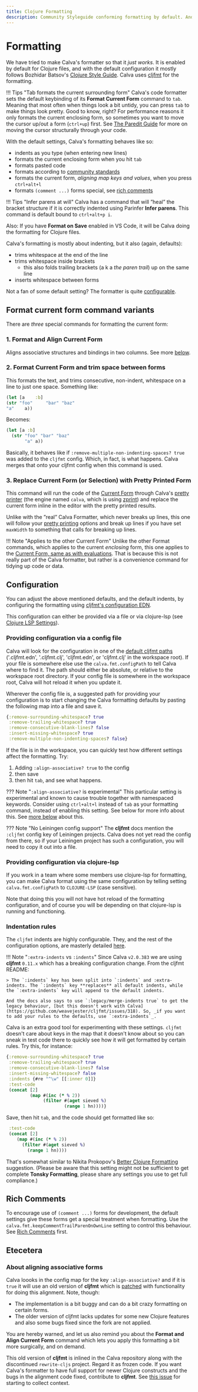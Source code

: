 ```yaml
---
title: Clojure Formatting
description: Community Styleguide conforming formatting by default. And it just works.
---
```


# Formatting

We have tried to make Calva's formatter so that it _just works_. It is enabled by default for Clojure files, and with the default configuration it mostly follows Bozhidar Batsov's [Clojure Style Guide](https://github.com/bbatsov/clojure-style-guide). Calva uses [cljfmt](https://github.com/weavejester/cljfmt) for the formatting.

!!! Tips "Tab formats the current surrounding form"
    Calva's code formatter sets the default keybinding of its **Format Current Form** command to `tab`. Meaning that most often when things look a bit untidy, you can press `tab` to make things look pretty. Good to know, right? For performance reasons it only formats the current enclosing form, so sometimes you want to move the cursor up/out a form (`ctrl+up`) first. See [The Paredit Guide](paredit.md) for more on moving the cursor structurally through your code.

With the default settings, Calva's formatting behaves like so:

-   indents as you type (when entering new lines)
-   formats the current enclosing form when you hit `tab`
-   formats pasted code
-   formats according to [community standards](https://github.com/bbatsov/clojure-style-guide)
-   formats the current form, _aligning map keys and values_, when you press `ctrl+alt+l`
-   formats `(comment ...)` forms special, see [rich comments](#rich-comments)

!!! Tips "Infer parens at will"
    Calva has a command that will ”heal” the bracket structure if it is correctly indented using Parinfer **Infer parens**. This command is default bound to `ctrl+alt+p i`.

Also: If you have **Format on Save** enabled in VS Code, it will be Calva doing the formatting for Clojure files.

Calva's formatting is mostly about indenting, but it also (again, defaults):

-   trims whitespace at the end of the line
-   trims whitespace inside brackets
    -   this also folds trailing brackets (a k a _the paren trail_) up on the same line
-   inserts whitespace between forms

Not a fan of some default setting? The formatter is quite [configurable](#configuration).

## Format current form command variants

There are _three_ special commands for formatting the current form:

### 1. Format and Align Current Form

Aligns associative structures and bindings in two columns. See more [below](#about-aligning-associative-forms).

### 2. Format Current Form and trim space between forms

This formats the text, and trims consecutive, non-indent, whitespace on a line to just one space. Something like:

```clojure
(let [a    :b]
(str "foo"     "bar" "baz"
"a"    a))
```

Becomes:

```clojure
(let [a :b]
  (str "foo" "bar" "baz"
       "a" a))
```

Basically, it behaves like if `:remove-multiple-non-indenting-spaces? true` was added to the `cljfmt` config. Which, in fact, is what happens. Calva merges that onto your cljfmt config when this command is used.

### 3. Replace Current Form (or Selection) with Pretty Printed Form

This command will run the code of the [Current Form](evaluation.md#current-form) through Calva's [pretty printer](pprint.md) (the engine named `calva`, which is using [zprint](https://github.com/kkinnear/zprint)) and replace the current form inline in the editor with the pretty printed results.

Unlike with the ”real” Calva Formatter, which never breaks up lines, this one will follow your [pretty printing](pprint.md) options and break up lines if you have set `maxWidth` to something that calls for breaking up lines.

!!! Note "Applies to the other Current Form"
    Unlike the other Format commands, which applies to the current _enclosing_ form, this one applies to the [Current Form, same as with evaluations](evaluation.md#current-form). That is because this is not really part of the Calva formatter, but rather is a convenience command for tidying up code or data.

## Configuration

You can adjust the above mentioned defaults, and the default indents, by configuring the formatting using [cljfmt's configuration EDN](https://github.com/weavejester/cljfmt#configuration).

This configuration can either be provided via a file or via clojure-lsp (see [Clojure LSP Settings](https://clojure-lsp.io/settings/)).

### Providing configuration via a config file

Calva will look for the configuration in one  of the [default cljfmt paths](https://github.com/weavejester/cljfmt#configuration) ('.cljfmt.edn', '.cljfmt.clj', 'cljfmt.edn', or 'cljfmt.clj' in the workspace root). If your file is somewhere else use the `calva.fmt.configPath` to tell Calva where to find it. The path should either be absolute, or relative to the workspace root directory. If your config file is somewhere in the workspace root, Calva will hot reload it when you update it.

Wherever the config file is, a suggested path for providing your configuration is to start changing the Calva formatting defaults by pasting the following map into a file and save it.

```clojure
{:remove-surrounding-whitespace? true
 :remove-trailing-whitespace? true
 :remove-consecutive-blank-lines? false
 :insert-missing-whitespace? true
 :remove-multiple-non-indenting-spaces? false}
```

If the file is in the workspace, you can quickly test how different settings affect the formatting. Try:

1. Adding `:align-associative? true` to the config
2. then save
3. then hit `tab`, and see what happens.

??? Note "`:align-associative?` is experimental"
    This particular setting is experimental and known to cause trouble together with namespaced keywords. Consider using `ctrl+alt+l` instead of `tab` as your formatting command, instead of enabling this setting. See below for more info about this. See [more below](#about-aligning-associative-forms) about this.

??? Note "No Leiningen config support"
    The **cljfmt** docs mention the `:cljfmt` config key of Leiningen projects. Calva does not yet read the config from there, so if your Leiningen project has such a configuration, you will need to copy it out into a file.

### Providing configuration via clojure-lsp

If you work in a team where some members use clojure-lsp for formatting, you can make Calva format using the same configuration by telling setting `calva.fmt.configPath` to `CLOJURE-LSP` (case sensitive).

Note that doing this you will not have hot reload of the formatting configuration, and of course you will be depending on that clojure-lsp is running and functioning.

### Indentation rules

The `cljfmt` indents are highly configurable. They, and the rest of the configuration options, are masterly detailed [here](https://github.com/weavejester/cljfmt#configuration).

!!! Note "`:extra-indents` vs `:indents`"
    Since Calva `v2.0.383` we are using **cljfmt** `0.11.x` which has a breaking configuration change. From the cljfmt README:

    > The `:indents` key has been split into `:indents` and :extra-indents. The `:indents` key **replaces** all default indents, while the `:extra-indents` key will append to the default indents.

    And the docs also says to use `:legacy/merge-indents true` to get the legacy behaviour, [but this doesn't work with Calva](https://github.com/weavejester/cljfmt/issues/318). So, _if you want to add your rules to the defaults, use `:extra-indents`_.

Calva is an extra good tool for experimenting with these settings. `cljfmt` doesn't care about keys in the map that it doesn't know about so you can sneak in test code there to quickly see how it will get formatted by certain rules. Try this, for instance:

```clojure
{:remove-surrounding-whitespace? true
 :remove-trailing-whitespace? true
 :remove-consecutive-blank-lines? false
 :insert-missing-whitespace? false
 :indents {#re "^\w" [[:inner 0]]}
 :test-code
 (concat [2]
         (map #(inc (* % 2))
              (filter #(aget sieved %)
                      (range 1 hn))))}
```

Save, then hit `tab`, and the code should get formatted like so:

```clojure
 :test-code
 (concat [2]
    (map #(inc (* % 2))
      (filter #(aget sieved %)
        (range 1 hn))))
```

That's somewhat similar to Nikita Prokopov's [Better Clojure Formatting](https://tonsky.me/blog/clojurefmt/) suggestion. (Please be aware that this setting might not be sufficient to get complete **Tonsky Formatting**, please share any settings you use to get full compliance.)

## Rich Comments

To encourage use of `(comment ...)` forms for development, the default settings give these forms get a special treatment when formatting. Use the `calva.fmt.keepCommentTrailParenOnOwnLine` setting to control this behaviour. See [Rich Comments](rich-comments.md) first.

## Etecetera

### About aligning associative forms

Calva loooks in the config map for the key `:align-associative?` and if it is `true` it will use an old version of **cljfmt** which is [patched](https://github.com/weavejester/cljfmt/pull/77) with functionality for doing this alignment. Note, though:

* The implementation is a bit buggy and can do a bit crazy formatting on certain forms.
* The older version of cljfmt lacks updates for some new Clojure features and also some bugs fixed since the fork are not applied.

You are hereby warned, and let us also remind you about the **Format and Align Current Form** command which lets you apply this formatting a bit more surgically, and on demand.

This old version of **cljfmt** is inlined in the Calva repository along with the discontinued `rewrite-cljs` project. Regard it as frozen code. If you want Calva's formatter to have full support for newer Clojure constructs and the bugs in the alignment code fixed, contribute to **cljfmt**. See [this issue](https://github.com/weavejester/cljfmt/issues/36) for starting to collect context.